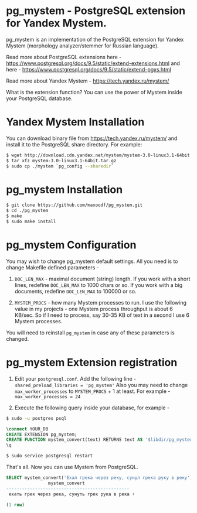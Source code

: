 pg_mystem - PostgreSQL extension for Yandex Mystem.
============

pg_mystem is an implementation of the PostgreSQL extension for Yandex Mystem (morphology analyzer/stemmer for Russian language).

Read more about PostgreSQL extensions here -  https://www.postgresql.org/docs/9.5/static/extend-extensions.html and here - https://www.postgresql.org/docs/9.5/static/extend-pgxs.html

Read more about Yandex Mystem - https://tech.yandex.ru/mystem/

What is the extension function? You can use the power of Mystem inside your PostgreSQL database.

Yandex Mystem Installation
============
You can download binary file from https://tech.yandex.ru/mystem/ and install it to the PostgreSQL share directory. 
For example:
```bash
$ wget http://download.cdn.yandex.net/mystem/mystem-3.0-linux3.1-64bit.tar.gz
$ tar xfz mystem-3.0-linux3.1-64bit.tar.gz
$ sudo cp ./mystem `pg_config --sharedir`
```

pg_mystem Installation
============
```bash
$ git clone https://github.com/maxoodf/pg_mystem.git
$ cd ./pg_mystem
$ make
$ sudo make install
```

pg_mystem Configuration
============
You may wish to change pg_mystem default settings. All you need is to change Makefile defined parameters - 

1. `DOC_LEN_MAX` - maximal document (string) length. If you work with a short lines, redefine `DOC_LEN_MAX` to 1000 chars or so. If you work with a big documents, redefine `DOC_LEN_MAX` to 100000 or so.

2. `MYSTEM_PROCS` - how many Mystem processes to run. I use the following value in my projects - one Mystem process throughput is about 6 KB/sec. So if I need to process, say 30-35 KB of text in a second I use 6 Mystem processes.

You will need to reinstall `pg_mystem` in case any of these parameters is changed.

pg_mystem Extension registration
============
1. Edit your `postgresql.conf`.
Add the following line - 
`shared_preload_libraries = 'pg_mystem'`
Also you may need to change `max_worker_processes` to `MYSTEM_PROCS` + 1 at least. For example -
`max_worker_processes = 24`

2. Execute the following query inside your database, for example -
```bash
$ sudo -u postgres psql
```
```SQL
\connect YOUR_DB
CREATE EXTENSION pg_mystem;
CREATE FUNCTION mystem_convert(text) RETURNS text AS '$libdir/pg_mystem' LANGUAGE C IMMUTABLE STRICT;
\q 
```
```bash
$ sudo service postgresql restart
```

That's all. Now you can use Mystem from PostgreSQL.
```SQL
SELECT mystem_convert('Ехал грека через реку, сунул грека руку в реку');
                mystem_convert                 
-----------------------------------------------
 ехать грек через река, сунуть грек рука в река +
 
(1 row)
```
